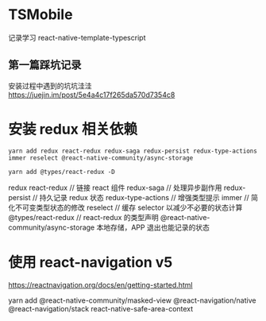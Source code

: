 <!--
 * @Descripttion:
 * @Author: wangxinyue
 * @Date: 2020-02-19 10:58:21
 -->

# TSMobile

记录学习 react-native-template-typescript

## 第一篇踩坑记录

安装过程中遇到的坑坑洼洼
https://juejin.im/post/5e4a4c17f265da570d7354c8

# 安装 redux 相关依赖

`yarn add redux react-redux redux-saga redux-persist redux-type-actions immer reselect @react-native-community/async-storage`

`yarn add @types/react-redux -D`

redux
react-redux // 链接 react 组件
redux-saga // 处理异步副作用
redux-persist // 持久记录 redux 状态 redux-type-actions // 增强类型提示
immer // 简化不可变类型状态的修改
reselect // 缓存 selector 以减少不必要的状态计算
@types/react-redux // react-redux 的类型声明
@react-native-community/async-storage 本地存储，APP 退出也能记录的状态

# 使用 react-navigation v5

https://reactnavigation.org/docs/en/getting-started.html

yarn add @react-native-community/masked-view @react-navigation/native @react-navigation/stack react-native-safe-area-context
